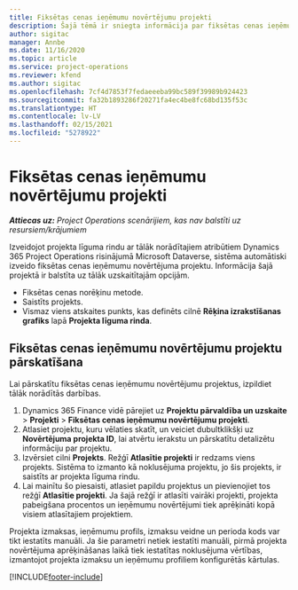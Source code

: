 ```yaml
---
title: Fiksētas cenas ieņēmumu novērtējumu projekti
description: Šajā tēmā ir sniegta informācija par fiksētas cenas ieņēmumiem projektos.
author: sigitac
manager: Annbe
ms.date: 11/16/2020
ms.topic: article
ms.service: project-operations
ms.reviewer: kfend
ms.author: sigitac
ms.openlocfilehash: 7cf4d7853f7fedaeeeba99bc589f39989b924423
ms.sourcegitcommit: fa32b1893286f20271fa4ec4be8fc68bd135f53c
ms.translationtype: HT
ms.contentlocale: lv-LV
ms.lasthandoff: 02/15/2021
ms.locfileid: "5278922"
---
```

# <a name="fixed-price-revenue-estimate-projects"></a>Fiksētas cenas ieņēmumu novērtējumu projekti 

_**Attiecas uz:** Project Operations scenārijiem, kas nav balstīti uz resursiem/krājumiem_

Izveidojot projekta līguma rindu ar tālāk norādītajiem atribūtiem Dynamics 365 Project Operations risinājumā Microsoft Dataverse, sistēma automātiski izveido fiksētas cenas ieņēmumu novērtējuma projektu. Informācija šajā projektā ir balstīta uz tālāk uzskaitītajām opcijām.

  - Fiksētas cenas norēķinu metode.
  - Saistīts projekts.
  - Vismaz viens atskaites punkts, kas definēts cilnē **Rēķina izrakstīšanas grafiks** lapā **Projekta līguma rinda**.

## <a name="review-fixed-price-revenue-estimates-projects"></a>Fiksētas cenas ieņēmumu novērtējumu projektu pārskatīšana
Lai pārskatītu fiksētas cenas ieņēmumu novērtējumu projektus, izpildiet tālāk norādītās darbības.

1. Dynamics 365 Finance vidē pārejiet uz **Projektu pārvaldība un uzskaite** > **Projekti** > **Fiksētas cenas ieņēmumu novērtējumu projekti**.
2. Atlasiet projektu, kuru vēlaties skatīt, un veiciet dubultklikšķi uz **Novērtējuma projekta ID**, lai atvērtu ierakstu un pārskatītu detalizētu informāciju par projektu.
3. Izvērsiet cilni **Projekts**. Režģī **Atlasītie projekti** ir redzams viens projekts. Sistēma to izmanto kā noklusējuma projektu, jo šis projekts, ir saistīts ar projekta līguma rindu. 
4. Lai mainītu šo piesaisti, atlasiet papildu projektus un pievienojiet tos režģī **Atlasītie projekti**. Ja šajā režģī ir atlasīti vairāki projekti, projekta pabeigšana procentos un ieņēmumu novērtējumi tiek aprēķināti kopā visiem atlasītajiem projektiem.

  Projekta izmaksas, ieņēmumu profils, izmaksu veidne un perioda kods var tikt iestatīts manuāli. Ja šie parametri netiek iestatīti manuāli, pirmā projekta novērtējuma aprēķināšanas laikā tiek iestatītas noklusējuma vērtības, izmantojot projekta izmaksu un ieņēmumu profiliem konfigurētās kārtulas.



[!INCLUDE[footer-include](../includes/footer-banner.md)]